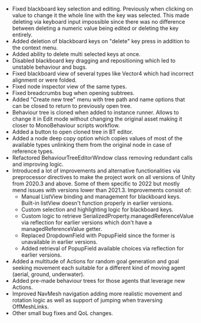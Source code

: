 - Fixed blackboard key selection and editing. Previously when clicking on value to change it the whole line with the key was selected. This made deleting via keyboard input impossible since there was no difference between deleting a numeric value being edited or deleting the key entirely.
- Added deletion of blackboard keys on "delete" key press in addition to the context menu.
- Added ability to delete multi selected keys at once.
- Disabled blackboard key dragging and repositioning which led to unstable behaviour and bugs.
- Fixed blackboard view of several types like Vector4 which had incorrect alignment or were folded.
- Fixed node inspector view of the same types.
- Fixed breadcrumbs bug when opening subtrees.
- Added "Create new tree" menu with tree path and name options that can be closed to return to previously open tree.
- Behaviour tree is cloned when added to instance runner. Allows to change it in Edit mode without changing the original asset making it closer to MonoBehaviour scripts workflow. 
- Added a button to open cloned tree in BT editor.
- Added a node deep copy option which copies values of most of the available types unlinking them from the original node in case of reference types.
- Refactored BehaviourTreeEditorWindow class removing redundant calls and improving logic.
- Introduced a lot of improvements and alternative functionalities via preprocessor directives to make the project work on all versions of Unity from 2020.3 and above. Some of them specific to 2022 but mostly mend issues with versions lower than 2021.3. Improvements consist of:
	- Manual ListView binding and management for blackboard keys. Built-in listView doesn't function properly in earlier versions.
	- Custom selection and highlighting logic for blackboard keys.
	- Custom logic to retrieve SerializedProperty.managedReferenceValue via reflection for earlier versions which don't have a managedReferenceValue getter.
	- Replaced DropdownField with PopupField since the former is unavailable in earlier versions.
	- Added retrieval of PopupField available choices via reflection for earlier versions.
- Added a multitude of Actions for random goal generation and goal seeking movement each suitable for a different kind of moving agent (aerial, ground, underwater).
- Added pre-made behaviour trees for those agents that leverage new Actions.
- Improved NavMesh navigation adding more realistic movement and rotation logic as well as support of jumping when traversing OffMeshLinks.
- Other small bug fixes and QoL changes.
